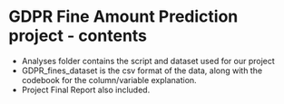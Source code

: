# GDPR Fine Amount Prediction project - contents
 * Analyses folder contains the script and dataset used for our project
 * GDPR_fines_dataset is the csv format of the data, along with the codebook for the column/variable explanation.
 * Project Final Report also included.

